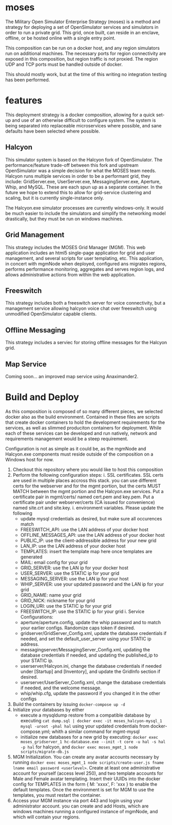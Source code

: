# moses

The Military Open Simulator Enterprise Strategy (moses) is a method and strategy for deploying a set of OpenSimulator services and simulators in order to run a private grid.  This grid, once built, can reside in an enclave, offline, or be hosted online with a single entry point.

This composition can be run on a docker host, and any region simulators run on additional machines.  The necessary ports for region connectivity are exposed in this composition, but region traffic is not proxied.  The region UDP and TCP ports must be handled outside of docker.

This should mostly work, but at the time of this writing no integration testing has been performed.

# features

This deployment strategy is a docker composition, allowing for a quick set-up and use of an otherwise difficult to configure system.  The system is being separated into replaceable microservices where possible, and sane defaults have been selected where possible.

## Halcyon

This simulator system is based on the Halcyon fork of OpenSimulator.  The performance/feature trade-off between this fork and upstream OpenSimulator was a simple decision for what the MOSES team needs.  Halcyon runs multiple services in order to be a performant grid, they include:  GridServer.exe, UserServer.exe, MessagingServer.exe, Aperture, Whip, and MySQL.  These are each spun up as a separate container.  In the future we hope to extend this to allow for grid-service clustering and scaling, but it is currently single-instance only.

The Halcyon.exe simulator processes are currently windows-only.  It would be much easier to include the simulators and simplify the networking model drastically, but they must be run on windows machines.

## Grid Management

This strategy includes the MOSES Grid Manager (MGM).  This web application includes an html5 single-page application for grid and user management, and several scripts for user templating, etc.  This application, in concert with mgmNode when deployed, configured ans migrates regions, performs performance monitoring, aggregates and serves region logs, and allows administrative actions from within the web application.

## Freeswitch

This strategy includes both a freeswitch server for voice connectivity, but a management service allowing halcyon voice chat over freeswitch using unmodified OpenSimulator capable clients.

## Offline Messaging

This strategy includes a serviec for storing offline messages for the Halcyon grid.

## Map Service

Coming soon... an improved map service using Anaximander2.

# Build and Deploy

As this composition is composed of so many different pieces, we selected docker also as the build environment.  Contained in these files are scripts that create docker containers to hold the development requirements for the services, as well as slimmed produciton containers for deployment.  While each of these services can be developed and run natively, network and requirements management would be a steep requirement.

Configuration is not as simple as it could be, as the mgmNode and Halcyon.exe components must reside outside of the composition on a Windows host for now.

1. Checkout this repository where you would like to host this composition
1. Perform the following configuration steps:
  i.  SSL certificates.  SSL certs are used in multiple places accross this stack.  you can use different certs for the webserver and for the mgmt portion, but the certs MUST MATCH between the mgmt portion and the Halcyon.exe services.  Put a certificate pair in mgmt/certs/ named cert.pem and key.pem.  Put a certificate pair under webserver/certs (CA issued for convenience) named site.crt and site.key.
  i.  environment variables.  Please update the following
    * update mysql credentials as desired, but make sure all occurences match
    * FREESWITCH_API: use the LAN address of your docker host
    * OFFLINE_MESSAGES_API: use the LAN address of your docker host
    * PUBLIC_IP: use the client-addressible address for your new grid
    * LAN_IP: use the LAN address of your docker host
    * TEMPLATES: insert the template map here once templates are generated
    * MAIL: email config for your grid
    * GRID_SERVER: use the LAN ip for your docker host
    * USER_SERVER: use the STATIC ip for your grid
    * MESSAGING_SERVER: use the LAN ip for your host
    * WHIP_SERVER: use your updated password and the LAN ip for your grid
    * GRID_NAME: name your grid
    * GRID_NICK: nickname for your grid
    * LOGIN_URI: use the STATIC ip for your grid
    * FREESWITCH_IP: use the STATIC ip for your grid
  i. Service Configurations:
    * aperture/aperture.config, update the whip password and to match your earlier configs.  Randomize caps token if desired.
    * gridserver/GridServer_Config.xml, update the database credentials if needed, and set the default_user_server using your STATIC ip address.
    * messagingserver/MessagingServer_Config.xml, updating the database credentials if needed, and updating the published_ip to your STATIC ip.
    * userserver/Halcyon.ini, change the database credentials if needed under [Startup] and [Inventory], and update the GridInfo section if desired.
    * userserver/UserServer_Config.xml, change the database credentials if needed, and the welcome message.
    * whip/whip.cfg, update the password if you changed it in the other configs
1.  Build the containers by issuing `docker-compose up -d`
1.  Initialize your databases by either
    * execute a mysqldump restore from a compatible database by executing `cat dump.sql | docker exec -it moses_halcyon-mysql_1 mysql -uroot -phal hal` using your updated credentials from docker-compose.yml; whith a similar command for mgmt-mysql
    * initialize new databases for a new grid by executing: `docker exec moses_gridserver_1 hc-database.exe --init -t core -u hal -s hal -p hal` for halcyon, and `docker exec moses_mgmt_1 node scripts/migrate-db.js`
1.  MGM Initialization.  You can create any avatar accounts necessary by running `docker exec moses_mgmt_1 node scripts/create-user.js fname lname email password <userlevel>`.  Create at least one administrative account for yourself (access level 250), and two template accounts for Male and Female avatar templating.  Insert their UUIDs into the docker config for TEMPLATES in the form { M: 'xxxx', F: 'xxx } to enable the default templates.  Once the environment is set for MGM to use the templates, you must restart the container.
1.  Access your MGM instance via port 443 and login using your administrator account.  you can create and add Hosts, which are windows machines running a configured instance of mgmNode, and which will contain your regions.

